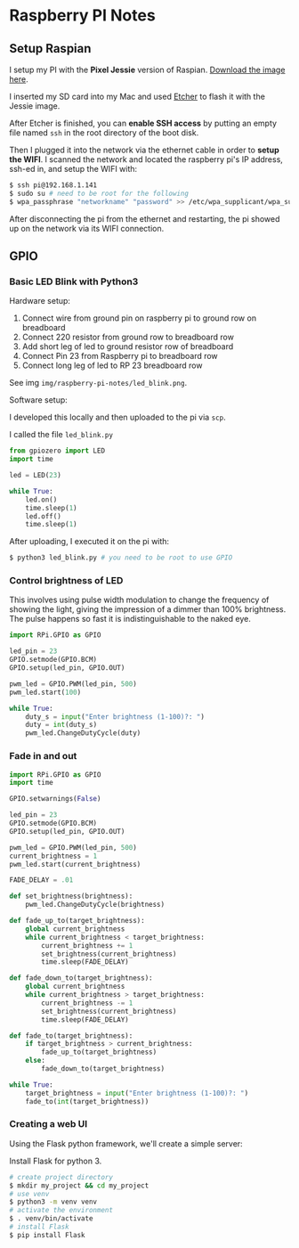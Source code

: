 # Raspberry PI Notes

## Setup Raspian

I setup my PI with the **Pixel Jessie** version of Raspian. [Download the image here](https://www.raspberrypi.org/downloads/raspbian/).

I inserted my SD card into my Mac and used [Etcher](https://etcher.io/) to flash it with the Jessie image.

After Etcher is finished, you can **enable SSH access** by putting an empty file named `ssh` in the root directory of the boot disk.

Then I plugged it into the network via the ethernet cable in order to **setup the WIFI**.  I scanned the network and located the raspberry pi's IP address, ssh-ed in, and setup the WIFI with:

```bash
$ ssh pi@192.168.1.141
$ sudo su # need to be root for the following
$ wpa_passphrase "networkname" "password" >> /etc/wpa_supplicant/wpa_supplicant.conf
```

After disconnecting the pi from the ethernet and restarting, the pi showed up on the network via its WIFI connection.

## GPIO

### Basic LED Blink with Python3

Hardware setup:

1. Connect wire from ground pin on raspberry pi to ground row on breadboard
1. Connect 220 resistor from ground row to breadboard row
1. Add short leg of led to ground resistor row of breadboard
1. Connect Pin 23 from Raspberry pi to breadboard row
1. Connect long leg of led to RP 23 breadboard row

See img `img/raspberry-pi-notes/led_blink.png`.

Software setup:

I developed this locally and then uploaded to the pi via `scp`.

I called the file `led_blink.py`

```python
from gpiozero import LED
import time

led = LED(23)

while True:
    led.on()
    time.sleep(1)
    led.off()
    time.sleep(1)
```
After uploading, I executed it on the pi with:

```bash
$ python3 led_blink.py # you need to be root to use GPIO
```

### Control brightness of LED

This involves using pulse width modulation to change the frequency of showing the light, giving the impression of a dimmer than 100% brightness.  The pulse happens so fast it is indistinguishable to the naked eye.

```python
import RPi.GPIO as GPIO

led_pin = 23
GPIO.setmode(GPIO.BCM)
GPIO.setup(led_pin, GPIO.OUT)

pwm_led = GPIO.PWM(led_pin, 500)
pwm_led.start(100)

while True:
    duty_s = input("Enter brightness (1-100)?: ")
    duty = int(duty_s)
    pwm_led.ChangeDutyCycle(duty)

```

### Fade in and out

```python
import RPi.GPIO as GPIO
import time

GPIO.setwarnings(False)

led_pin = 23
GPIO.setmode(GPIO.BCM)
GPIO.setup(led_pin, GPIO.OUT)

pwm_led = GPIO.PWM(led_pin, 500)
current_brightness = 1
pwm_led.start(current_brightness)

FADE_DELAY = .01

def set_brightness(brightness):
    pwm_led.ChangeDutyCycle(brightness)

def fade_up_to(target_brightness):
    global current_brightness
    while current_brightness < target_brightness:
        current_brightness += 1
        set_brightness(current_brightness)
        time.sleep(FADE_DELAY)

def fade_down_to(target_brightness):
    global current_brightness
    while current_brightness > target_brightness:
        current_brightness -= 1
        set_brightness(current_brightness)
        time.sleep(FADE_DELAY)

def fade_to(target_brightness):
    if target_brightness > current_brightness:
        fade_up_to(target_brightness)
    else:
        fade_down_to(target_brightness)

while True:
    target_brightness = input("Enter brightness (1-100)?: ")
    fade_to(int(target_brightness))
```

### Creating a web UI

Using the Flask python framework, we'll create a simple server:

Install Flask for python 3.

```bash
# create project directory
$ mkdir my_project && cd my_project
# use venv
$ python3 -m venv venv
# activate the environment
$ . venv/bin/activate
# install Flask
$ pip install Flask
```
